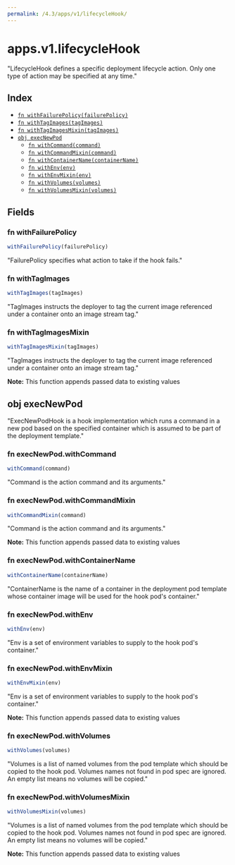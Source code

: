 ```yaml
---
permalink: /4.3/apps/v1/lifecycleHook/
---
```


# apps.v1.lifecycleHook

"LifecycleHook defines a specific deployment lifecycle action. Only one type of action may be specified at any time."

## Index

* [`fn withFailurePolicy(failurePolicy)`](#fn-withfailurepolicy)
* [`fn withTagImages(tagImages)`](#fn-withtagimages)
* [`fn withTagImagesMixin(tagImages)`](#fn-withtagimagesmixin)
* [`obj execNewPod`](#obj-execnewpod)
  * [`fn withCommand(command)`](#fn-execnewpodwithcommand)
  * [`fn withCommandMixin(command)`](#fn-execnewpodwithcommandmixin)
  * [`fn withContainerName(containerName)`](#fn-execnewpodwithcontainername)
  * [`fn withEnv(env)`](#fn-execnewpodwithenv)
  * [`fn withEnvMixin(env)`](#fn-execnewpodwithenvmixin)
  * [`fn withVolumes(volumes)`](#fn-execnewpodwithvolumes)
  * [`fn withVolumesMixin(volumes)`](#fn-execnewpodwithvolumesmixin)

## Fields

### fn withFailurePolicy

```ts
withFailurePolicy(failurePolicy)
```

"FailurePolicy specifies what action to take if the hook fails."

### fn withTagImages

```ts
withTagImages(tagImages)
```

"TagImages instructs the deployer to tag the current image referenced under a container onto an image stream tag."

### fn withTagImagesMixin

```ts
withTagImagesMixin(tagImages)
```

"TagImages instructs the deployer to tag the current image referenced under a container onto an image stream tag."

**Note:** This function appends passed data to existing values

## obj execNewPod

"ExecNewPodHook is a hook implementation which runs a command in a new pod based on the specified container which is assumed to be part of the deployment template."

### fn execNewPod.withCommand

```ts
withCommand(command)
```

"Command is the action command and its arguments."

### fn execNewPod.withCommandMixin

```ts
withCommandMixin(command)
```

"Command is the action command and its arguments."

**Note:** This function appends passed data to existing values

### fn execNewPod.withContainerName

```ts
withContainerName(containerName)
```

"ContainerName is the name of a container in the deployment pod template whose container image will be used for the hook pod's container."

### fn execNewPod.withEnv

```ts
withEnv(env)
```

"Env is a set of environment variables to supply to the hook pod's container."

### fn execNewPod.withEnvMixin

```ts
withEnvMixin(env)
```

"Env is a set of environment variables to supply to the hook pod's container."

**Note:** This function appends passed data to existing values

### fn execNewPod.withVolumes

```ts
withVolumes(volumes)
```

"Volumes is a list of named volumes from the pod template which should be copied to the hook pod. Volumes names not found in pod spec are ignored. An empty list means no volumes will be copied."

### fn execNewPod.withVolumesMixin

```ts
withVolumesMixin(volumes)
```

"Volumes is a list of named volumes from the pod template which should be copied to the hook pod. Volumes names not found in pod spec are ignored. An empty list means no volumes will be copied."

**Note:** This function appends passed data to existing values